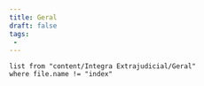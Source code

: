 ```yaml
---
title: Geral
draft: false
tags:
 -
---
```

```dataview
list from "content/Integra Extrajudicial/Geral"
where file.name != "index"
```



